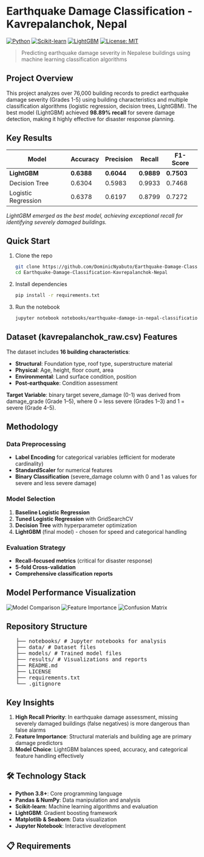 # Earthquake Damage Classification - Kavrepalanchok, Nepal 

[![Python](https://img.shields.io/badge/Python-3.8+-blue.svg)](https://www.python.org/)
[![Scikit-learn](https://img.shields.io/badge/sklearn-latest-orange.svg)](https://scikit-learn.org/)
[![LightGBM](https://img.shields.io/badge/LightGBM-latest-yellow.svg)](https://lightgbm.readthedocs.io/)
[![License: MIT](https://img.shields.io/badge/License-MIT-green.svg)](LICENSE)

> Predicting earthquake damage severity in Nepalese buildings using machine learning classification algorithms

## Project Overview

This project analyzes over 76,000 building records to predict earthquake damage severity (Grades 1-5) using building characteristics and multiple classification algorithms (logistic regression, decision trees, LightGBM). The best model (LightGBM) achieved **98.89% recall** for severe damage detection, making it highly effective for disaster response planning.

## Key Results

| Model | Accuracy | Precision | Recall | F1-Score |
|-------|----------|-----------|--------|----------|
| **LightGBM** | **0.6388** | **0.6044** | **0.9889** | **0.7503** |
| Decision Tree | 0.6304 | 0.5983 | 0.9933 | 0.7468 |
| Logistic Regression | 0.6378 | 0.6197 | 0.8799 | 0.7272 |

*LightGBM emerged as the best model, achieving exceptional recall for identifying severely damaged buildings.*

## Quick Start

1. Clone the repo
   ```bash
   git clone https://github.com/DominicNyabuto/Earthquake-Damage-Classification-Kavrepalanchok-Nepal.git
   cd Earthquake-Damage-Classification-Kavrepalanchok-Nepal

2. Install dependencies
   ```bash
   pip install -r requirements.txt
3. Run the notebook
   ```bash
   jupyter notebook notebooks/earthquake-damage-in-nepal-classification.ipynb

## Dataset (kavrepalanchok_raw.csv) Features

The dataset includes **16 building characteristics**:
- **Structural**: Foundation type, roof type, superstructure material
- **Physical**: Age, height, floor count, area
- **Environmental**: Land surface condition, position
- **Post-earthquake**: Condition assessment

**Target Variable**: binary target severe_damage (0-1) was derived from damage_grade (Grade 1–5), where 0 = less severe (Grades 1–3) and 1 = severe (Grade 4-5).

## Methodology

### Data Preprocessing
- **Label Encoding** for categorical variables (efficient for moderate cardinality)
- **StandardScaler** for numerical features
- **Binary Classification** (severe_damage column with 0 and 1 as values for severe and less severe damage)

### Model Selection
1. **Baseline Logistic Regression**
2. **Tuned Logistic Regression** with GridSearchCV
3. **Decision Tree** with hyperparameter optimization
4. **LightGBM** (final model) - chosen for speed and categorical handling

### Evaluation Strategy
- **Recall-focused metrics** (critical for disaster response)
- **5-fold Cross-validation**
- **Comprehensive classification reports**

## Model Performance Visualization

![Model Comparison](results/figures/model_comparison.png)
![Feature Importance](results/figures/feature_importance_lightgbm.png)
![Confusion Matrix](results/figures/confusion_matrix_lightgbm.png)

## Repository Structure
<pre>
   ├── notebooks/ # Jupyter notebooks for analysis
   ├── data/ # Dataset files
   ├── models/ # Trained model files
   ├── results/ # Visualizations and reports
   ├── README.md
   ├── LICENSE
   ├── requirements.txt
   └── .gitignore
</pre>


## Key Insights

1. **High Recall Priority**: In earthquake damage assessment, missing severely damaged buildings (false negatives) is more dangerous than false alarms
2. **Feature Importance**: Structural materials and building age are primary damage predictors
3. **Model Choice**: LightGBM balances speed, accuracy, and categorical feature handling effectively

## 🛠️ Technology Stack

- **Python 3.8+**: Core programming language
- **Pandas & NumPy**: Data manipulation and analysis
- **Scikit-learn**: Machine learning algorithms and evaluation
- **LightGBM**: Gradient boosting framework
- **Matplotlib & Seaborn**: Data visualization
- **Jupyter Notebook**: Interactive development

## 📋 Requirements

